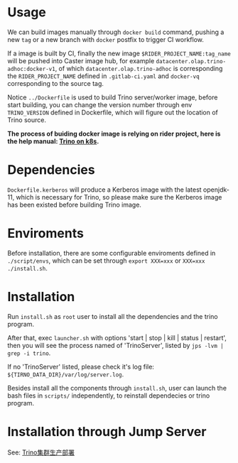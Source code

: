 # Usage
We can build images manually through `docker build` command, pushing a new `tag` or a new branch with `docker` postfix to
trigger CI workflow.

If a image is built by CI, finally the new image `$RIDER_PROJECT_NAME:tag_name` will be pushed into Caster image hub,
for example `datacenter.olap.trino-adhoc:docker-v1`, of which `datacenter.olap.trino-adhoc` is corresponding the
`RIDER_PROJECT_NAME` defined in `.gitlab-ci.yaml` and `docker-vq` corresponding to the source tag.

Notice `../Dockerfile` is used to build Trino server/worker image, before start building, you can change the version
number through env `TRINO_VERSION` defined in Dockerfile, which will figure out the location of Trino source.

__The process of buiding docker image is relying on rider project, here is the help manual: [Trino on k8s](https://info.bilibili.co/display/INF/Trino+on+Kubernetes).__

# Dependencies
`Dockerfile.kerberos` will produce a Kerberos image with the latest openjdk-11, which is necessary for Trino, so please
make sure the Kerberos image has been existed before building Trino image.

# Enviroments
Before installation, there are some configurable enviroments defined in `./script/envs`, which can be set
through `export XXX=xxx` or `XXX=xxx ./install.sh`.

# Installation

Run `install.sh` as `root` user to install all the dependencies and the trino program.

After that, exec `launcher.sh` with options 'start | stop | kill | status | restart', then you will see
the process named of 'TrinoServer', listed by ```jps -lvm | grep -i trino```.

If no 'TrinoServer' listed, please check it's log file: `${TIRNO_DATA_DIR}/var/log/server.log`.

Besides install all the components through `install.sh`, user can launch the bash files in `scripts/` independently,
to reinstall dependecies or trino program.

# Installation through Jump Server
See: [Trino集群生产部署](https://info.bilibili.co/pages/viewpage.action?pageId=274285552)

